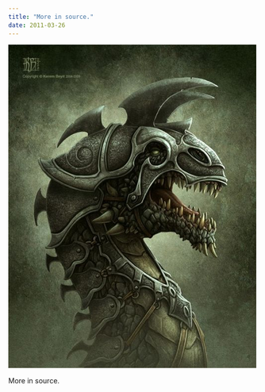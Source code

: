 ```yaml
---
title: "More in source."
date: 2011-03-26
---
```


![2011-03-26-oapsoo7g.jpeg](/images/2011-03-26-oapsoo7g.jpeg)

More in source.